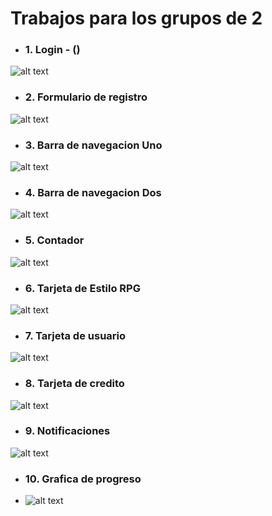 # Trabajos para los grupos de 2
- ### 1. Login - ()
![alt text](./asset/image.png)
- ### 2. Formulario de registro
![alt text](./asset/image-1.png)
- ### 3. Barra de navegacion Uno
![alt text](./asset/image-2.png)
- ### 4. Barra de navegacion Dos
![alt text](./asset/image-3.png)
- ### 5. Contador
![alt text](./asset/image-4.png)
- ### 6. Tarjeta de Estilo RPG
![alt text](./asset/image-5.png)
- ### 7. Tarjeta de usuario
![alt text](./asset/image-8.png)
- ### 8. Tarjeta de credito
![alt text](./asset/image-7.png)
- ### 9. Notificaciones
![alt text](./asset/image-9.png)
- ### 10. Grafica de progreso
- ![alt text](./asset/image-10.png)